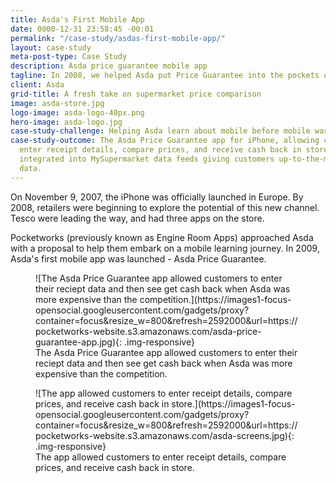 ```yaml
---
title: Asda's First Mobile App
date: 0000-12-31 23:58:45 -00:01
permalink: "/case-study/asdas-first-mobile-app/"
layout: case-study
meta-post-type: Case Study
description: Asda price guarantee mobile app
tagline: In 2008, we helped Asda put Price Guarantee into the pockets of customers
client: Asda
grid-title: A fresh take on supermarket price comparison
image: asda-store.jpg
logo-image: asda-logo-40px.png
hero-image: asda-logo.jpg
case-study-challenge: Helping Asda learn about mobile before mobile was 'a thing'
case-study-outcome: The Asda Price Guarantee app for iPhone, allowing customers to
  enter receipt details, compare prices, and receive cash back in store. It included
  integrated into MySupermarket data feeds giving customers up-to-the-minute price
  data.
---
```


On November 9, 2007, the iPhone was officially launched in Europe. By 2008, retailers were beginning to explore the potential of this new channel. Tesco were leading the way, and had three apps on the store.

Pocketworks (previously known as Engine Room Apps) approached Asda with a proposal to help them embark on a mobile learning journey. In 2009, Asda's first mobile app was launched - Asda Price Guarantee.

<figure markdown="1">
![The Asda Price Guarantee app allowed customers to enter their reciept data and then see get cash back when Asda was more expensive than the competition.](https://images1-focus-opensocial.googleusercontent.com/gadgets/proxy?container=focus&resize_w=800&refresh=2592000&url=https://pocketworks-website.s3.amazonaws.com/asda-price-guarantee-app.jpg){: .img-responsive}
<figcaption>
  The Asda Price Guarantee app allowed customers to enter their reciept data and then see get cash back when Asda was more expensive than the competition.
</figcaption>
</figure>

<figure markdown="1">
![The app allowed customers to enter receipt details, compare prices, and receive cash back in store.](https://images1-focus-opensocial.googleusercontent.com/gadgets/proxy?container=focus&resize_w=800&refresh=2592000&url=https://pocketworks-website.s3.amazonaws.com/asda-screens.jpg){: .img-responsive}
<figcaption>
  The app allowed customers to enter receipt details, compare prices, and receive cash back in store.
</figcaption>
</figure>
